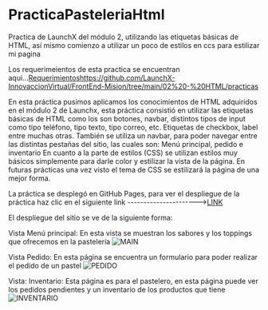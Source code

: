 # PracticaPasteleriaHtml
Practica de LaunchX del módulo 2, utilizando las etiquetas básicas de HTML, así mismo comienzo a utilizar un poco de estilos en ccs para estilizar mi pagina



Los requerimeientos de esta practica se encuentran aqui...[Requerimientos]()https://github.com/LaunchX-InnovaccionVirtual/FrontEnd-Mision/tree/main/02%20-%20HTML/practicas


En esta práctica pusimos aplicamos los conocimientos de HTML adquiridos en el módulo 2 de Launchx, esta práctica consistió en utilizar las etiquetas básicas
de HTML como los son botones, navbar, distintos tipos de input como tipo teléfono, tipo texto, tipo correo, etc. Etiquetas de checkbox, label entre muchas otras.
También se utiliza un navbar, para poder navegar entre las distintas pestañas del sitio, las cuales son: Menú principal, pedido e inventario
En cuanto a la parte de estilos (CSS) se utilizan estilos muy básicos simplemente para darle color y estilizar la vista de la página. En futuras prácticas una vez 
visto el tema de CSS se estilizará la página de una mejor forma.



La práctica se desplegó en GitHub Pages, para ver el despliegue de la práctica haz clic en el siguiente link
---------------------->[LINK](https://robertoperedo.github.io/PracticaPasteleriaHtml/)

El despliegue del sitio se ve de la siguiente forma:


Vista Menú principal: En esta vista se muestran los sabores y los toppings que ofrecemos en la pastelería
![MAIN](https://user-images.githubusercontent.com/99369122/163684981-56a0b449-7a84-410c-8c25-fef42bdc3796.png)


Vista Pedido: En esta página se encuentra un formulario para poder realizar el pedido de un pastel
![PEDIDO](https://user-images.githubusercontent.com/99369122/163684987-8a2c3877-f96c-4bcc-ba69-b74e53e9e4f1.png)


Vista: Inventario: Esta página es para el pastelero, en esta página puede ver los pedidos pendientes y un inventario de los productos que tiene
![INVENTARIO](https://user-images.githubusercontent.com/99369122/163684990-eeb1e1a5-98bf-4ee1-abb1-63fb57e64246.png)

